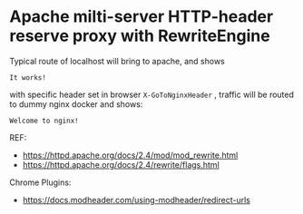 Apache milti-server HTTP-header reserve proxy with RewriteEngine
===================================

Typical route of localhost will bring to apache, and shows 

`It works!`

with specific header set in browser `X-GoToNginxHeader` , traffic will be routed to dummy nginx docker and shows:

`Welcome to nginx!`

REF:
- https://httpd.apache.org/docs/2.4/mod/mod_rewrite.html
- https://httpd.apache.org/docs/2.4/rewrite/flags.html


Chrome Plugins:
- https://docs.modheader.com/using-modheader/redirect-urls